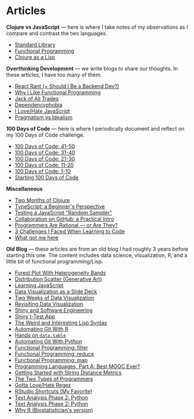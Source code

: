 # Articles

**Clojure vs JavaScript** &mdash; here is where I take notes of my observations as I compare and contrast the two languages.

- [Standard Library](/posts/standard-library.html)
- [Functional Programming](/posts/functional-programming.html)
- [Clojure as a Lisp](/posts/clojure-as-a-lisp.html)

**Overthinking Development** &mdash; we write blogs to share our thoughts. In these articles, I have too many of them.

- [React Rant (+ Should I Be a Backend Dev?)](/posts/react-rant-should-i-be-a-backend-dev.html)
- [Why I Like Functional Programming](/posts/why-i-like-functional-programming.html)
- [Jack of All Trades](/posts/jack-of-all-trades.html)
- [Dependencyphobia](/posts/dependencyphobia.html)
- [I Love/Hate JavaScript](/posts/i-love-hate-js.html)
- [Pragmatism vs Idealism](/posts/pragmatism-vs-idealism.html)

**100 Days of Code** &mdash; here is where I periodically document and reflect on my 100 Days of Code challenge.

- [100 Days of Code: 41-50](/posts/100-days-of-code-41-50.html)
- [100 Days of Code: 31-40](/posts/100-days-of-code-31-40.html)
- [100 Days of Code: 21-30](/posts/100-days-of-code-21-30.html)
- [100 Days of Code: 11-20](/posts/100-days-of-code-11-20.html)
- [100 Days of Code: 1-10](/posts/100-days-of-code-1-10.html)
- [Starting 100 Days of Code](/posts/starting-100-days-of-code.html)

**Miscellaneous**

- [Two Months of Clojure](/posts/two-months-of-clojure.html)
- [TypeScript: a Beginner's Perspective](/posts/typescript-a-beginners-perspective.html)
- [Testing a JavaScript "Random Sampler"](/posts/testing-a-javascript-random-sampler.html)
- [Collaboration on GitHub: a Practical Intro](/posts/collaboration-on-github.html)
- [Programmers Are Rational — or Are They?](/posts/programmers-are-rational.html)
- [3 Challenges I Faced When Learning to Code](/posts/3-challenges-i-faced-when-learning-to-code.html)
- [What got me here](/posts/what-got-me-here.html)

**Old Blog** &mdash; these articles are from an old blog I had roughly 3 years before starting this one. The content includes data science, visualization, R, and a little bit of functional programming/Lisp.

- [Forest Plot With Heterogeneity Bands](/posts/forest-plot-with-heterogeneity-bands.html)
- [Distribution Scatter (Generative Art)](/posts/distribution-scatter-generative-art.html)
- [Learning JavaScript](/posts/learning-javascript.html)
- [Data Visualization as a Slide Deck](/posts/data-visualization-as-a-slide-deck.html)
- [Two Weeks of Data Visualization](/posts/two-weeks-of-data-visualization.html)
- [Revisiting Data Visualization](/posts/revisiting-data-visualization.html)
- [Shiny and Software Engineering](/posts/shiny-and-software-engineering.html)
- [Shiny t-Test App](/posts/shiny-t-test.html)
- [The Weird and Interesting Lisp Syntax](/posts/lisp-syntax.html)
- [Automating Git With R](/posts/automating-git-with-r.html)
- [Hands on `data.table`](/posts/hands-on-data-table.html)
- [Automating Git With Python](/posts/automating-git-with-python.html)
- [Functional Programming: filter](/posts/funprog-filter.html)
- [Functional Programming: reduce](/posts/funprog-reduce.html)
- [Functional Programming: map](/posts/funprog-map.html)
- [Programming Languages, Part A: Best MOOC Ever?](/posts/programming-languages-part-a.html)
- [Getting Started with String Distance Metrics](/posts/string-distance.html)
- [The Two Types of Programmers](/posts/the-two-types-of-programmers.html)
- [Gotta Love/Hate Regex](/posts/regex.html)
- [RStudio Shortcuts (My Favorite)](/posts/rstudio-shortcuts-my-favorite.html)
- [Text Analysis Phase 2: Python](/posts/text-analysis-phase-2-python.html)
- [Text Analysis Phase 2: Python](/posts/first-steps-with-text-analysis.html)
- [Why R (Biostatistician's version)](/posts/why-r.html)

